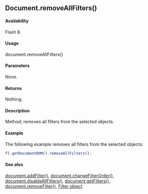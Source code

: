 ## Document.removeAllFilters()

#### Availability

Flash 8.

#### Usage

document.removeAllFilters()

#### Parameters

None.

#### Returns

Nothing.

#### Description

Method; removes all filters from the selected objects.

#### Example

The following example removes all filters from the selected objects:
```javascript
fl.getDocumentDOM().removeAllFilters();

```
#### See also

[document.addFilter()](../Document_object/documen3.md), [document.changeFilterOrder()](../Document_object/docume29.md), [document.disableAllFilters()](../Document_object/docume46.md), [document.getFilters()](../Document_object/docume79.md), [document.removeFilter()](../Document_object/docum270.md), [Filter object](../Filter_object/filter_summary.md)
